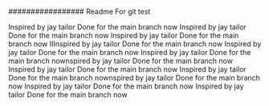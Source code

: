 #################
Readme
For git test

<!-- Done for the new branch ChangesInReadMe -->

Inspired by jay tailor
Done for the main branch now
Inspired by jay tailor
Done for the main branch now
Inspired by jay tailor
Done for the main branch now
IIInspired by jay tailor
Done for the main branch now
Inspired by jay tailor
Done for the main branch now
Inspired by jay tailor
Done for the main branch nownspired by jay tailor
Done for the main branch now
Inspired by jay tailor
Done for the main branch now
Inspired by jay tailor
Done for the main branch nownspired by jay tailor
Done for the main branch now
Inspired by jay tailor
Done for the main branch now
Inspired by jay tailor
Done for the main branch now
